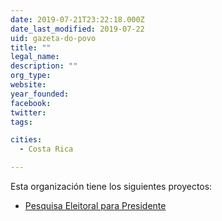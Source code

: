 ```yaml
---
date: 2019-07-21T23:22:18.000Z
date_last_modified: 2019-07-22
uid: gazeta-do-povo
title: ""
legal_name: 
description: ""
org_type: 
website: 
year_founded: 
facebook: 
twitter: 
tags:

cities: 
  - Costa Rica

---
```


Esta organización tiene los siguientes proyectos:

- [Pesquisa Eleitoral para Presidente](/i/pesquisas-eleitorais.html)
